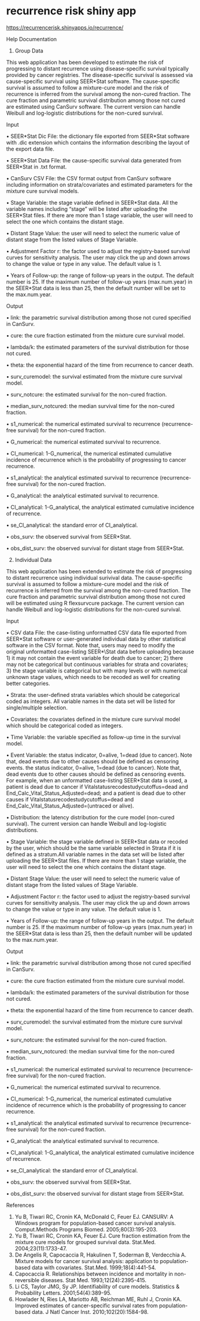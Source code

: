 # recurrence risk shiny app
https://recurrencerisk.shinyapps.io/recurrence/ 

Help Documentation

1. Group Data

This web application has been developed to estimate the risk of progressing to distant recurrence using disease-specific survival typically provided by cancer registries. The disease-specific survival is assessed via cause-specific survival using SEER\*Stat software. The cause-specific survival is assumed to follow a mixture-cure model and the risk of recurrence is inferred from the survival among the non-cured fraction. The cure fraction and parametric survival distribution among those not cured are estimated using CanSurv software. The current version can handle Weibull and log-logistic distributions for the non-cured survival.


Input

•	SEER\*Stat Dic File: the dictionary file exported from SEER\*Stat software with .dic extension which contains the information describing the layout of the export data file. 

•	SEER\*Stat Data File: the cause-specific survival data generated from SEER\*Stat in .txt format.

•	CanSurv CSV File: the CSV format output from CanSurv software including information on strata/covariates and estimated parameters for the mixture cure survival models.

•	Stage Variable: the stage variable defined in SEER\*Stat data. All the variable names including “stage” will be listed after uploading the SEER\*Stat files. If there are more than 1 stage variable, the user will need to select the one which contains the distant stage.

•	Distant Stage Value: the user will need to select the numeric value of distant stage from the listed values of Stage Variable.

•	Adjustment Factor r: the factor used to adjust the registry-based survival curves for sensitivity analysis. The user may click the up and down arrows to change the value or type in any value. The default value is 1.  

•	Years of Follow-up: the range of follow-up years in the output. The default number is 25. If the maximum number of follow-up years (max.num.year) in the SEER\*Stat data is less than 25, then the default number will be set to the max.num.year. 

Output

•	link: the parametric survival distribution among those not cured specified in CanSurv. 

•	cure: the cure fraction estimated from the mixture cure survival model.

•	lambda/k: the estimated parameters of the survival distribution for those not cured.

•	theta: the exponential hazard of the time from recurrence to cancer death.

•	surv_curemodel: the survival estimated from the mixture cure survival model.

•	surv_notcure: the estimated survival for the non-cured fraction.

•	median_surv_notcured: the median survival time for the non-cured fraction.

•	s1_numerical: the numerical estimated survival to recurrence (recurrence-free survival) for the non-cured fraction.

•	G_numerical: the numerical estimated survival to recurrence.

•	CI_numerical: 1-G_numerical, the numerical estimated cumulative incidence of recurrence which is the probability of progressing to cancer recurrence.

•	s1_analytical: the analytical estimated survival to recurrence (recurrence-free survival) for the non-cured fraction.

•	G_analytical: the analytical estimated survival to recurrence.

•	CI_analytical: 1-G_analytical, the analytical estimated cumulative incidence of recurrence.

•	se_CI_analytical: the standard error of CI_analytical.

•	obs_surv: the observed survival from SEER\*Stat.

•	obs_dist_surv: the observed survival for distant stage from SEER\*Stat.


2. Individual Data

This web application has been extended to estimate the risk of progressing to distant recurrence using individual surivival data. The cause-specific survival is assumed to follow a mixture-cure model and the risk of recurrence is inferred from the survival among the non-cured fraction. The cure fraction and parametric survival distribution among those not cured will be estimated using R flexsurvcure package. The current version can handle Weibull and log-logistic distributions for the non-cured survival.

Input

• CSV data File: the case-listing unformatted CSV data file exported from SEER\*Stat software or user-generated individual data by other statistical software in the CSV format. Note that, users may need to modify the original unformatted case-listing SEER*\Stat data before uploading because 1) it may not contain the event variable for death due to cancer; 2) there may not be categorical but continuous variables for strata and covariates; 3) the stage variable is categorical but with many levels or with numerical unknown stage values, which needs to be recoded as well for creating better categories.

• Strata: the user-defined strata variables which should be categorical coded as integers. All variable names in the data set will be listed for single/multiple selection.

• Covariates: the covariates defined in the mixture cure survival model which should be categorical coded as integers.
    
• Time Variable: the variable specified as follow-up time in the survival model.
    
• Event Variable: the status indicator, 0=alive, 1=dead (due to cancer). Note that, dead events due to other causes should be defined as censoring events. the status indicator, 0=alive, 1=dead (due to cancer). Note that, dead events due to other causes should be defined as censoring events. For example, when an unformatted case-listing SEER\*Stat data is used, a patient is dead due to cancer if Vitalstatusrecodestudycutoffus=dead and End_Calc_Vital_Status_Adjusted=dead; and a patient is dead due to other causes if Vitalstatusrecodestudycutoffus=dead and End_Calc_Vital_Status_Adjusted=(untraced or alive).
    
• Distribution: the latency distribution for the cure model (non-cured survival). The current version can handle Weibull and log-logistic distributions.
    
• Stage Variable: the stage variable defined in SEER\*Stat data or recoded by the user, which should be the same variable selected in Strata if it is defined as a stratum.All variable names in the data set will be listed after uploading the SEER\*Stat files. If there are more than 1 stage variable, the user will need to select the one which contains the distant stage.
    
• Distant Stage Value: the user will need to select the numeric value of distant stage from the listed values of Stage Variable.
    
• Adjustment Factor r: the factor used to adjust the registry-based survival curves for sensitivity analysis. The user may click the up and down arrows to change the value or type in any value. The default value is 1.
    
• Years of Follow-up: the range of follow-up years in the output. The default number is 25. If the maximum number of follow-up years (max.num.year) in the SEER\*Stat data is less than 25, then the default number will be updated to the max.num.year. 

Output

•	link: the parametric survival distribution among those not cured specified in CanSurv. 

•	cure: the cure fraction estimated from the mixture cure survival model.

•	lambda/k: the estimated parameters of the survival distribution for those not cured.

•	theta: the exponential hazard of the time from recurrence to cancer death.

•	surv_curemodel: the survival estimated from the mixture cure survival model.

•	surv_notcure: the estimated survival for the non-cured fraction.

•	median_surv_notcured: the median survival time for the non-cured fraction.

•	s1_numerical: the numerical estimated survival to recurrence (recurrence-free survival) for the non-cured fraction.

•	G_numerical: the numerical estimated survival to recurrence.

•	CI_numerical: 1-G_numerical, the numerical estimated cumulative incidence of recurrence which is the probability of progressing to cancer recurrence.

•	s1_analytical: the analytical estimated survival to recurrence (recurrence-free survival) for the non-cured fraction.

•	G_analytical: the analytical estimated survival to recurrence.

•	CI_analytical: 1-G_analytical, the analytical estimated cumulative incidence of recurrence.

•	se_CI_analytical: the standard error of CI_analytical.

•	obs_surv: the observed survival from SEER\*Stat.

•	obs_dist_surv: the observed survival for distant stage from SEER\*Stat.


References
1. Yu B, Tiwari RC, Cronin KA, McDonald C, Feuer EJ. CANSURV: A Windows program for population-based cancer survival analysis. Comput.Methods Programs Biomed. 2005;80(3):195-203.
2. Yu B, Tiwari RC, Cronin KA, Feuer EJ. Cure fraction estimation from the mixture cure models for grouped survival data. Stat.Med. 2004;23(11):1733-47.
3. De Angelis R, Capocaccia R, Hakulinen T, Soderman B, Verdecchia A. Mixture models for cancer survival analysis: application to population-based data with covariates. Stat.Med. 1999;18(4):441-54.
4. Capocaccia R. Relationships between incidence and mortality in non-reversible diseases. Stat Med. 1993;12(24):2395-415.
5. Li CS, Taylor JMG, Sy JP. Identifiability of cure models. Statistics & Probability Letters. 2001;54(4):389-95.
6. Howlader N, Ries LA, Mariotto AB, Reichman ME, Ruhl J, Cronin KA. Improved estimates of cancer-specific survival rates from population-based data. J Natl Cancer Inst. 2010;102(20):1584-98.


